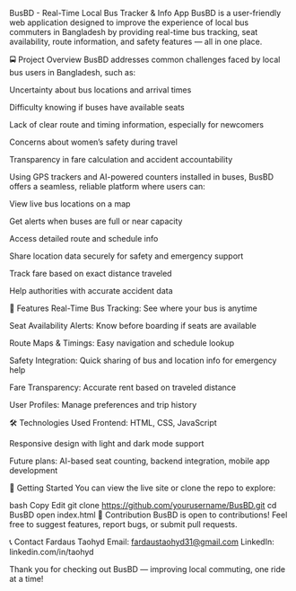 BusBD - Real-Time Local Bus Tracker & Info App
BusBD is a user-friendly web application designed to improve the experience of local bus commuters in Bangladesh by providing real-time bus tracking, seat availability, route information, and safety features — all in one place.

🚍 Project Overview
BusBD addresses common challenges faced by local bus users in Bangladesh, such as:

Uncertainty about bus locations and arrival times

Difficulty knowing if buses have available seats

Lack of clear route and timing information, especially for newcomers

Concerns about women’s safety during travel

Transparency in fare calculation and accident accountability

Using GPS trackers and AI-powered counters installed in buses, BusBD offers a seamless, reliable platform where users can:

View live bus locations on a map

Get alerts when buses are full or near capacity

Access detailed route and schedule info

Share location data securely for safety and emergency support

Track fare based on exact distance traveled

Help authorities with accurate accident data

🎯 Features
Real-Time Bus Tracking: See where your bus is anytime

Seat Availability Alerts: Know before boarding if seats are available

Route Maps & Timings: Easy navigation and schedule lookup

Safety Integration: Quick sharing of bus and location info for emergency help

Fare Transparency: Accurate rent based on traveled distance

User Profiles: Manage preferences and trip history

🛠️ Technologies Used
Frontend: HTML, CSS, JavaScript

Responsive design with light and dark mode support

Future plans: AI-based seat counting, backend integration, mobile app development

🚀 Getting Started
You can view the live site or clone the repo to explore:

bash
Copy
Edit
git clone https://github.com/yourusername/BusBD.git
cd BusBD
open index.html
🙌 Contribution
BusBD is open to contributions! Feel free to suggest features, report bugs, or submit pull requests.

📞 Contact
Fardaus Taohyd
Email: fardaustaohyd31@gmail.com
LinkedIn: linkedin.com/in/taohyd

Thank you for checking out BusBD — improving local commuting, one ride at a time!

